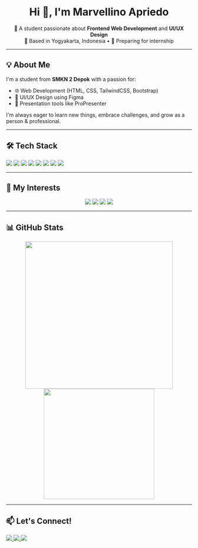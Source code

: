 <h1 align="center">Hi 👋, I'm Marvellino Apriedo</h1>
<p align="center">
🌱 A student passionate about <strong>Frontend Web Development</strong> and <strong>UI/UX Design</strong><br>
📍 Based in Yogyakarta, Indonesia • 🚀 Preparing for internship
</p>

---

## 💡 About Me
I'm a student from **SMKN 2 Depok** with a passion for:
- 🌐 Web Development (HTML, CSS, TailwindCSS, Bootstrap)
- 🎨 UI/UX Design using Figma
- 🎥 Presentation tools like ProPresenter

I'm always eager to learn new things, embrace challenges, and grow as a person & professional.

---

## 🛠️ Tech Stack
<p align="left">
  <img src="https://img.shields.io/badge/HTML5-E34F26?style=flat&logo=html5&logoColor=white" />
  <img src="https://img.shields.io/badge/CSS3-1572B6?style=flat&logo=css3&logoColor=white" />
  <img src="https://img.shields.io/badge/Tailwind_CSS-38B2AC?style=flat&logo=tailwind-css&logoColor=white" />
  <img src="https://img.shields.io/badge/JavaScript-F7DF1E?style=flat&logo=javascript&logoColor=black" />
  <img src="https://img.shields.io/badge/Bootstrap-563D7C?style=flat&logo=bootstrap&logoColor=white" />
  <img src="https://img.shields.io/badge/Figma-F24E1E?style=flat&logo=figma&logoColor=white" />
  <img src="https://img.shields.io/badge/Git-F05032?style=flat&logo=git&logoColor=white" />
  <img src="https://img.shields.io/badge/GitHub-181717?style=flat&logo=github&logoColor=white" />
</p>

---

## 🎯 My Interests

<p align="center">
  <img src="https://img.shields.io/badge/Basketball-FCC624?style=for-the-badge&logo=sports&logoColor=black" />
  <img src="https://img.shields.io/badge/Figma_Designs-F24E1E?style=for-the-badge&logo=figma&logoColor=white" />
  <img src="https://img.shields.io/badge/Vacations-00C897?style=for-the-badge&logo=airbnb&logoColor=white" />
  <img src="https://img.shields.io/badge/Riding-5865F2?style=for-the-badge&logo=motorcycle&logoColor=white" />
</p>


---

## 📊 GitHub Stats
<p align="center">
  <img src="https://github-readme-stats.vercel.app/api?username=marvellinoa&show_icons=true&theme=radical" width="400"/>
  <img src="https://github-readme-stats.vercel.app/api/top-langs/?username=marvellinoa&layout=compact&theme=radical" width="300"/>
</p>

---

## 📫 Let's Connect!
<p align="left">
  <a href="https://www.linkedin.com/in/your-linkedin/" target="_blank">
    <img src="https://img.shields.io/badge/LinkedIn-blue?style=flat&logo=linkedin&logoColor=white" />
  </a>
  <a href="https://instagram.com/marvellthefirst/" target="_blank">
    <img src="https://img.shields.io/badge/Instagram-E4405F?style=flat&logo=instagram&logoColor=white" />
  </a>
  <a href="marvellinoapriedo8r@email.com" target="_blank">
    <img src="https://img.shields.io/badge/Gmail-D14836?style=flat&logo=gmail&logoColor=white" />
  </a>
</p>

